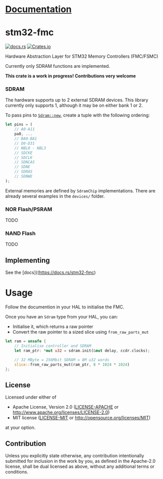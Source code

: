 # [Documentation](https://docs.rs/stm32-fmc)

# stm32-fmc

[![docs.rs](https://docs.rs/stm32-fmc/badge.svg)](https://docs.rs/stm32-fmc)
[![Crates.io](https://img.shields.io/crates/v/stm32-fmc.svg)](https://crates.io/crates/stm32-fmc)

Hardware Abstraction Layer for STM32 Memory Controllers (FMC/FSMC)

Currently only SDRAM functions are implemented.

**This crate is a work in progress! Contributions very welcome**

### SDRAM

The hardware supports up to 2 external SDRAM devices. This library
currently only supports 1, although it may be on either bank 1 or
2.

To pass pins to
[`Sdram::new`](https://docs.rs/stm32-fmc/latest/stm32-fmc/struct.Sdram.html#method.new),
create a tuple with the following ordering:

```rust
let pins = (
    // A0-A11
    pa0, ...
    // BA0-BA1
    // D0-D31
    // NBL0 - NBL3
    // SDCKE
    // SDCLK
    // SDNCAS
    // SDNE
    // SDRAS
    // SDNWE
);
```

External memories are defined by `SdramChip` implementations. There are already
several examples in the `devices/` folder.

### NOR Flash/PSRAM

TODO

### NAND Flash

TODO

## Implementing

See the [docs]((https://docs.rs/stm32-fmc)

<!-- ```rust -->
<!--     let mut sdram = -->
<!--         stm32_fmc::Sdram::new(fmc, fmc_io, is42s32800g_6::Is42s32800g {}); -->
<!-- ``` -->

<!-- Or use new_unchecked: -->

<!-- ```rust -->
<!--     let mut sdram = -->
<!--         stm32_fmc::Sdram::new_unchecked(fmc, is42s32800g_6::Is42s32800g {}); -->
<!-- ``` -->


<!-- ### IO Setup -->

<!-- IO is constructed by configuring each pin as high speed and -->
<!-- assigning to the FMC block. -->

<!-- ```rust -->
<!--     let pa0 = gpioa.pa0.into_push_pull_output() -->
<!--         .set_speed(Speed::VeryHigh) -->
<!--         .into_alternate_af12() -->
<!--         .internal_pull_up(true); -->
<!-- ``` -->

<!-- Then contruct a PinSdram type from the required pins. They must be -->
<!-- specified in the order given here. -->


<!-- See the [examples](examples) for an ergonomic method using macros. -->

# Usage

Follow the documention in your HAL to initialise the FMC.

Once you have an `Sdram` type from your HAL, you can:

* Initialise it, which returns a raw pointer
* Convert the raw pointer to a sized slice using `from_raw_parts_mut`

```rust
let ram = unsafe {
    // Initialise controller and SDRAM
    let ram_ptr: *mut u32 = sdram.init(&mut delay, ccdr.clocks);

    // 32 MByte = 256Mbit SDRAM = 8M u32 words
    slice::from_raw_parts_mut(ram_ptr, 8 * 1024 * 1024)
};
```


## License

Licensed under either of

 * Apache License, Version 2.0
   ([LICENSE-APACHE](LICENSE-APACHE) or http://www.apache.org/licenses/LICENSE-2.0)
 * MIT license
   ([LICENSE-MIT](LICENSE-MIT) or http://opensource.org/licenses/MIT)

at your option.

## Contribution

Unless you explicitly state otherwise, any contribution intentionally submitted
for inclusion in the work by you, as defined in the Apache-2.0 license, shall be
dual licensed as above, without any additional terms or conditions.
